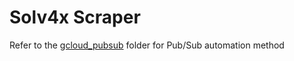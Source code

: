 # Solv4x Scraper

Refer to the [gcloud_pubsub](gcloud_pubsub/) folder for Pub/Sub automation method
